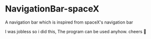 # NavigationBar-spaceX
A navigation bar which is inspired from spaceX's navigation bar


I was jobless so i did this, The program can be used anyhow.
cheers 🥂 
